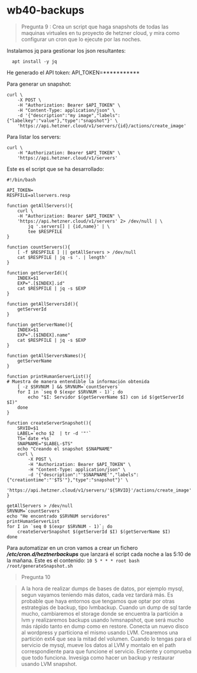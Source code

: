 # wb40-backups

> Pregunta 9 : Crea un script que haga snapshots de todas las maquinas virtuales en tu proyecto de hetzner cloud, y mira como configurar un cron que lo ejecute por las noches.

Instalamos jq para gestionar los json resultantes:
```	
  apt install -y jq
```
He generado el API token: 
API_TOKEN=***********

Para generar un snapshot:
```
curl \
	-X POST \
	-H "Authorization: Bearer $API_TOKEN" \
	-H "Content-Type: application/json" \
	-d '{"description":"my image","labels":{"labelkey":"value"},"type":"snapshot"}' \
	'https://api.hetzner.cloud/v1/servers/{id}/actions/create_image'
```
Para listar los servers:
```
curl \
	-H "Authorization: Bearer $API_TOKEN" \
	'https://api.hetzner.cloud/v1/servers'
```

Este es el script que se ha desarrollado:
```
#!/bin/bash

API_TOKEN=
RESPFILE=allservers.resp

function getAllServers(){
    curl \
	-H "Authorization: Bearer $API_TOKEN" \
	'https://api.hetzner.cloud/v1/servers' 2> /dev/null | \
        jq '.servers[] | {id,name}' | \
        tee $RESPFILE
}

function countServers(){
    [ -f $RESPFILE ] || getAllServers > /dev/null
    cat $RESPFILE | jq -s '. | length'
}

function getServerId(){
    INDEX=$1
    EXP=".[$INDEX].id"
    cat $RESPFILE | jq -s $EXP
}

function getAllServersId(){
    getServerId
}

function getServerName(){
    INDEX=$1
    EXP=".[$INDEX].name"
    cat $RESPFILE | jq -s $EXP
}

function getAllServersNames(){
    getServerName
}

function printHumanServerList(){
# Muestra de manera entendible la información obtenida
    [ -z $SRVNUM ] && SRVNUM=`countServers`
    for I in `seq 0 $(expr $SRVNUM - 1)`; do
        echo "$I: Servidor $(getServerName $I) con id $(getServerId $I)"
    done
}

function createServerSnapshot(){
    SRVID=$1
    LABEL=`echo $2  | tr -d '"'`
    TS=`date +%s`
    SNAPNAME="$LABEL-$TS"
    echo "Creando el snapshot $SNAPNAME"
    curl \
        -X POST \
        -H "Authorization: Bearer $API_TOKEN" \
        -H "Content-Type: application/json" \
        -d '{"description":"'$SNAPNAME'","labels":{"creationtime":"'$TS'"},"type":"snapshot"}' \
        'https://api.hetzner.cloud/v1/servers/'${SRVID}'/actions/create_image'
}

getAllServers > /dev/null
SRVNUM=`countServers`
echo "He encontrado $SRVNUM servidores"
printHumanServerList
for I in `seq 0 $(expr $SRVNUM - 1)`; do
    createServerSnapshot $(getServerId $I) $(getServerName $I)
done
```
Para automatizar en un cron vamos a crear un fichero ***/etc/cron.d/heztnerbackups*** que lanzará el script cada noche a las 5:10 de la mañana. Este es el contenido:
`10 5 * * * root bash /root/generateSnapshot.sh` 

> Pregunta 10

> A la hora de realizar dumps de bases de datos, por ejemplo mysql, segun vayamos teniendo más datos, cada vez tardará más. Es probable que haya entornos que tengamos que optar por otras estrategias de backup, tipo lvmbackup.
> Cuando un dump de sql tarde mucho, cambiaremos el storage donde se encuentra la partición a lvm y realizaremos backups usando lvmsnapshot, que será mucho más rápido tanto en dump como en restore.
> Conecta un nuevo disco al wordpress y particiona el mismo usando LVM. Crearemos una partición ext4 que sea la mitad del volumen. Cuando lo tengas para el servicio de mysql, mueve los datos al LVM y montalo en el path correspondiente para que funcione el servicio. Enciente y comprueba que todo funciona.
> Invesiga como hacer un backup y restaurar usando LVM snapshot.
